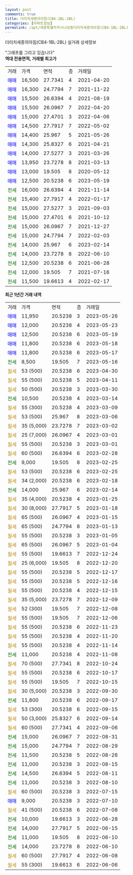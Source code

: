 ```yaml
---
layout: post
comments: true
title: 더리치세종의아침(CB4-1BL-2BL)
categories: [아파트정보]
permalink: /apt/세종특별자치시나성동더리치세종의아침(CB4-1BL-2BL)
---
```


더리치세종의아침(CB4-1BL-2BL) 실거래 상세정보

<script type="text/javascript">
  google.charts.load('current', {'packages':['line', 'corechart']});
  google.charts.setOnLoadCallback(drawChart);

  function drawChart() {
    var data = new google.visualization.DataTable();
    data.addColumn('date', '거래일');
    data.addColumn('number', "매매");
    data.addColumn('number', "전세");
    data.addColumn('number', "전매");

    data.addRows([[new Date(Date.parse("2023-05-26")), 11950, null, null], [new Date(Date.parse("2023-05-23")), 12000, null, null], [new Date(Date.parse("2023-05-19")), 12500, null, null], [new Date(Date.parse("2023-05-18")), 11800, null, null], [new Date(Date.parse("2023-05-17")), 11800, null, null], [new Date(Date.parse("2023-05-16")), null, 8500, null], [new Date(Date.parse("2023-04-30")), null, null, null], [new Date(Date.parse("2023-04-11")), null, null, null], [new Date(Date.parse("2023-03-30")), null, null, null], [new Date(Date.parse("2023-03-14")), null, 10500, null], [new Date(Date.parse("2023-03-09")), null, null, null], [new Date(Date.parse("2023-03-06")), null, null, null], [new Date(Date.parse("2023-03-02")), null, null, null], [new Date(Date.parse("2023-03-01")), null, null, null], [new Date(Date.parse("2023-03-01")), null, null, null], [new Date(Date.parse("2023-02-28")), null, null, null], [new Date(Date.parse("2023-02-25")), null, 9000, null], [new Date(Date.parse("2023-02-25")), null, null, null], [new Date(Date.parse("2023-02-18")), null, null, null], [new Date(Date.parse("2023-02-14")), null, 14000, null], [new Date(Date.parse("2023-01-25")), null, null, null], [new Date(Date.parse("2023-01-18")), null, null, null], [new Date(Date.parse("2023-01-15")), null, null, null], [new Date(Date.parse("2023-01-13")), null, null, null], [new Date(Date.parse("2023-01-05")), null, null, null], [new Date(Date.parse("2023-01-04")), null, null, null], [new Date(Date.parse("2022-12-24")), null, null, null], [new Date(Date.parse("2022-12-20")), null, null, null], [new Date(Date.parse("2022-12-17")), null, null, null], [new Date(Date.parse("2022-12-16")), null, null, null], [new Date(Date.parse("2022-12-15")), null, null, null], [new Date(Date.parse("2022-12-09")), null, null, null], [new Date(Date.parse("2022-12-08")), null, null, null], [new Date(Date.parse("2022-12-06")), null, null, null], [new Date(Date.parse("2022-11-23")), null, null, null], [new Date(Date.parse("2022-11-20")), null, null, null], [new Date(Date.parse("2022-11-14")), null, null, null], [new Date(Date.parse("2022-11-08")), null, 11000, null], [new Date(Date.parse("2022-10-24")), null, null, null], [new Date(Date.parse("2022-10-17")), null, null, null], [new Date(Date.parse("2022-10-15")), null, null, null], [new Date(Date.parse("2022-09-30")), null, null, null], [new Date(Date.parse("2022-09-17")), null, 11800, null], [new Date(Date.parse("2022-09-15")), null, null, null], [new Date(Date.parse("2022-09-14")), null, null, null], [new Date(Date.parse("2022-09-06")), null, null, null], [new Date(Date.parse("2022-08-31")), null, 15000, null], [new Date(Date.parse("2022-08-29")), null, 15000, null], [new Date(Date.parse("2022-08-26")), null, 11500, null], [new Date(Date.parse("2022-08-15")), null, 11000, null], [new Date(Date.parse("2022-08-11")), null, 14500, null], [new Date(Date.parse("2022-08-10")), null, 11000, null], [new Date(Date.parse("2022-07-15")), null, null, null], [new Date(Date.parse("2022-07-10")), 9000, null, null], [new Date(Date.parse("2022-07-08")), null, null, null], [new Date(Date.parse("2022-06-28")), null, 10000, null], [new Date(Date.parse("2022-06-15")), null, 14000, null], [new Date(Date.parse("2022-06-10")), null, 11000, null], [new Date(Date.parse("2022-06-10")), null, 14000, null], [new Date(Date.parse("2022-06-08")), null, null, null], [new Date(Date.parse("2022-06-06")), null, null, null]]);

    var options = {
      hAxis: {
        format: 'yyyy/MM/dd'
      },    
      lineWidth: 0,
      pointsVisible: true,    
      title: '최근 1년간 유형별 실거래가 분포',
      legend: { position: 'bottom' }
    };

    var formatter = new google.visualization.NumberFormat({pattern:'###,###'} );
    formatter.format(data, 1);
    formatter.format(data, 2);
    
    setTimeout(function() {
        var chart = new google.visualization.LineChart(document.getElementById('columnchart_material'));
        chart.draw(data, (options));
        document.getElementById('loading').style.display = 'none';
    }, 200);
  }
</script>


<div id="loading" style="z-index:20; display: block; margin-left: 0px">"그래프를 그리고 있습니다"</div>
<div id="columnchart_material" style="width: 95%; margin-left: 0px; display: block"></div>
<!-- contents start -->
<b>역대 전용면적, 거래별 최고가</b>
<table class="sortable">
    <tr>
      <td>거래</td>
      <td>가격</td>
      <td>면적</td>
      <td>층</td>
      <td>거래일</td>
    </tr>
        <tr>
          <td><a style="color: blue">매매</a></td>
          <td>16,500</td>
          <td>27.7341</td>
          <td>4</td>
          <td>2021-04-20</td>
        </tr>            <tr>
          <td><a style="color: blue">매매</a></td>
          <td>16,300</td>
          <td>24.7794</td>
          <td>7</td>
          <td>2021-11-22</td>
        </tr>            <tr>
          <td><a style="color: blue">매매</a></td>
          <td>15,500</td>
          <td>26.6394</td>
          <td>4</td>
          <td>2021-08-19</td>
        </tr>            <tr>
          <td><a style="color: blue">매매</a></td>
          <td>15,500</td>
          <td>26.0967</td>
          <td>7</td>
          <td>2022-04-20</td>
        </tr>            <tr>
          <td><a style="color: blue">매매</a></td>
          <td>15,000</td>
          <td>27.4701</td>
          <td>3</td>
          <td>2022-04-06</td>
        </tr>            <tr>
          <td><a style="color: blue">매매</a></td>
          <td>14,500</td>
          <td>27.7917</td>
          <td>7</td>
          <td>2022-05-02</td>
        </tr>            <tr>
          <td><a style="color: blue">매매</a></td>
          <td>14,400</td>
          <td>25.967</td>
          <td>5</td>
          <td>2021-05-26</td>
        </tr>            <tr>
          <td><a style="color: blue">매매</a></td>
          <td>14,300</td>
          <td>25.8327</td>
          <td>6</td>
          <td>2021-04-21</td>
        </tr>            <tr>
          <td><a style="color: blue">매매</a></td>
          <td>14,000</td>
          <td>27.5277</td>
          <td>3</td>
          <td>2021-03-26</td>
        </tr>            <tr>
          <td><a style="color: blue">매매</a></td>
          <td>13,950</td>
          <td>23.7278</td>
          <td>8</td>
          <td>2021-03-13</td>
        </tr>            <tr>
          <td><a style="color: blue">매매</a></td>
          <td>13,000</td>
          <td>19.505</td>
          <td>8</td>
          <td>2020-05-12</td>
        </tr>            <tr>
          <td><a style="color: blue">매매</a></td>
          <td>12,500</td>
          <td>20.5238</td>
          <td>6</td>
          <td>2023-05-19</td>
        </tr>        
        <tr>
              <td><a style="color: darkgreen">전세</a></td>
              <td>16,000</td>
              <td>26.6394</td>
              <td>4</td>
              <td>2021-11-14</td>
            </tr>            <tr>
              <td><a style="color: darkgreen">전세</a></td>
              <td>15,400</td>
              <td>27.7917</td>
              <td>4</td>
              <td>2022-01-17</td>
            </tr>            <tr>
              <td><a style="color: darkgreen">전세</a></td>
              <td>15,000</td>
              <td>27.5277</td>
              <td>3</td>
              <td>2021-09-03</td>
            </tr>            <tr>
              <td><a style="color: darkgreen">전세</a></td>
              <td>15,000</td>
              <td>27.4701</td>
              <td>6</td>
              <td>2021-10-12</td>
            </tr>            <tr>
              <td><a style="color: darkgreen">전세</a></td>
              <td>15,000</td>
              <td>26.0967</td>
              <td>7</td>
              <td>2021-12-27</td>
            </tr>            <tr>
              <td><a style="color: darkgreen">전세</a></td>
              <td>15,000</td>
              <td>24.7794</td>
              <td>7</td>
              <td>2022-02-03</td>
            </tr>            <tr>
              <td><a style="color: darkgreen">전세</a></td>
              <td>14,000</td>
              <td>25.967</td>
              <td>6</td>
              <td>2023-02-14</td>
            </tr>            <tr>
              <td><a style="color: darkgreen">전세</a></td>
              <td>14,000</td>
              <td>23.7278</td>
              <td>8</td>
              <td>2022-06-10</td>
            </tr>            <tr>
              <td><a style="color: darkgreen">전세</a></td>
              <td>12,500</td>
              <td>20.5238</td>
              <td>6</td>
              <td>2021-06-28</td>
            </tr>            <tr>
              <td><a style="color: darkgreen">전세</a></td>
              <td>12,000</td>
              <td>19.505</td>
              <td>7</td>
              <td>2021-07-16</td>
            </tr>            <tr>
              <td><a style="color: darkgreen">전세</a></td>
              <td>11,500</td>
              <td>19.6613</td>
              <td>4</td>
              <td>2022-02-17</td>
            </tr>        
    
</table>

<b>최근 1년간 거래 내역</b>

<table class="sortable">
    <tr>
      <td>거래</td>
      <td>가격</td>
      <td>면적</td>
      <td>층</td>
      <td>거래일</td>
    </tr>
    <tr>
      <td><a style="color: blue">매매</a></td>
      <td>11,950</td>
      <td>20.5238</td>
      <td>3</td>
      <td>2023-05-26</td>
    </tr>          <tr>
      <td><a style="color: blue">매매</a></td>
      <td>12,000</td>
      <td>20.5238</td>
      <td>4</td>
      <td>2023-05-23</td>
    </tr>          <tr>
      <td><a style="color: blue">매매</a></td>
      <td>12,500</td>
      <td>20.5238</td>
      <td>6</td>
      <td>2023-05-19</td>
    </tr>          <tr>
      <td><a style="color: blue">매매</a></td>
      <td>11,800</td>
      <td>20.5238</td>
      <td>6</td>
      <td>2023-05-18</td>
    </tr>          <tr>
      <td><a style="color: blue">매매</a></td>
      <td>11,800</td>
      <td>20.5238</td>
      <td>6</td>
      <td>2023-05-17</td>
    </tr>          <tr>
      <td><a style="color: darkgreen">전세</a></td>
      <td>8,500</td>
      <td>19.505</td>
      <td>7</td>
      <td>2023-05-16</td>
    </tr>          <tr>
      <td><a style="color: darkgoldenrod">월세</a></td>
      <td>53 (500)</td>
      <td>20.5238</td>
      <td>6</td>
      <td>2023-04-30</td>
    </tr>          <tr>
      <td><a style="color: darkgoldenrod">월세</a></td>
      <td>55 (500)</td>
      <td>20.5238</td>
      <td>5</td>
      <td>2023-04-11</td>
    </tr>          <tr>
      <td><a style="color: darkgoldenrod">월세</a></td>
      <td>50 (500)</td>
      <td>20.5238</td>
      <td>3</td>
      <td>2023-03-30</td>
    </tr>          <tr>
      <td><a style="color: darkgreen">전세</a></td>
      <td>10,500</td>
      <td>20.5238</td>
      <td>4</td>
      <td>2023-03-14</td>
    </tr>          <tr>
      <td><a style="color: darkgoldenrod">월세</a></td>
      <td>55 (300)</td>
      <td>20.5238</td>
      <td>4</td>
      <td>2023-03-09</td>
    </tr>          <tr>
      <td><a style="color: darkgoldenrod">월세</a></td>
      <td>53 (500)</td>
      <td>25.967</td>
      <td>8</td>
      <td>2023-03-06</td>
    </tr>          <tr>
      <td><a style="color: darkgoldenrod">월세</a></td>
      <td>35 (5,000)</td>
      <td>23.7278</td>
      <td>7</td>
      <td>2023-03-02</td>
    </tr>          <tr>
      <td><a style="color: darkgoldenrod">월세</a></td>
      <td>25 (7,000)</td>
      <td>26.0967</td>
      <td>4</td>
      <td>2023-03-01</td>
    </tr>          <tr>
      <td><a style="color: darkgoldenrod">월세</a></td>
      <td>55 (500)</td>
      <td>20.5238</td>
      <td>3</td>
      <td>2023-03-01</td>
    </tr>          <tr>
      <td><a style="color: darkgoldenrod">월세</a></td>
      <td>60 (500)</td>
      <td>26.6394</td>
      <td>6</td>
      <td>2023-02-28</td>
    </tr>          <tr>
      <td><a style="color: darkgreen">전세</a></td>
      <td>9,000</td>
      <td>19.505</td>
      <td>8</td>
      <td>2023-02-25</td>
    </tr>          <tr>
      <td><a style="color: darkgoldenrod">월세</a></td>
      <td>53 (500)</td>
      <td>20.5238</td>
      <td>6</td>
      <td>2023-02-25</td>
    </tr>          <tr>
      <td><a style="color: darkgoldenrod">월세</a></td>
      <td>34 (2,000)</td>
      <td>20.5238</td>
      <td>6</td>
      <td>2023-02-18</td>
    </tr>          <tr>
      <td><a style="color: darkgreen">전세</a></td>
      <td>14,000</td>
      <td>25.967</td>
      <td>6</td>
      <td>2023-02-14</td>
    </tr>          <tr>
      <td><a style="color: darkgoldenrod">월세</a></td>
      <td>35 (4,000)</td>
      <td>20.5238</td>
      <td>4</td>
      <td>2023-01-25</td>
    </tr>          <tr>
      <td><a style="color: darkgoldenrod">월세</a></td>
      <td>30 (8,000)</td>
      <td>27.7917</td>
      <td>5</td>
      <td>2023-01-18</td>
    </tr>          <tr>
      <td><a style="color: darkgoldenrod">월세</a></td>
      <td>65 (500)</td>
      <td>26.0967</td>
      <td>4</td>
      <td>2023-01-15</td>
    </tr>          <tr>
      <td><a style="color: darkgoldenrod">월세</a></td>
      <td>65 (500)</td>
      <td>24.7794</td>
      <td>8</td>
      <td>2023-01-13</td>
    </tr>          <tr>
      <td><a style="color: darkgoldenrod">월세</a></td>
      <td>55 (500)</td>
      <td>20.5238</td>
      <td>3</td>
      <td>2023-01-05</td>
    </tr>          <tr>
      <td><a style="color: darkgoldenrod">월세</a></td>
      <td>65 (500)</td>
      <td>26.0967</td>
      <td>5</td>
      <td>2023-01-04</td>
    </tr>          <tr>
      <td><a style="color: darkgoldenrod">월세</a></td>
      <td>55 (500)</td>
      <td>19.6613</td>
      <td>7</td>
      <td>2022-12-24</td>
    </tr>          <tr>
      <td><a style="color: darkgoldenrod">월세</a></td>
      <td>25 (6,000)</td>
      <td>19.505</td>
      <td>8</td>
      <td>2022-12-20</td>
    </tr>          <tr>
      <td><a style="color: darkgoldenrod">월세</a></td>
      <td>55 (500)</td>
      <td>20.5238</td>
      <td>5</td>
      <td>2022-12-17</td>
    </tr>          <tr>
      <td><a style="color: darkgoldenrod">월세</a></td>
      <td>55 (500)</td>
      <td>20.5238</td>
      <td>5</td>
      <td>2022-12-16</td>
    </tr>          <tr>
      <td><a style="color: darkgoldenrod">월세</a></td>
      <td>55 (500)</td>
      <td>20.5238</td>
      <td>4</td>
      <td>2022-12-15</td>
    </tr>          <tr>
      <td><a style="color: darkgoldenrod">월세</a></td>
      <td>35 (5,000)</td>
      <td>23.7278</td>
      <td>7</td>
      <td>2022-12-09</td>
    </tr>          <tr>
      <td><a style="color: darkgoldenrod">월세</a></td>
      <td>52 (300)</td>
      <td>19.505</td>
      <td>7</td>
      <td>2022-12-08</td>
    </tr>          <tr>
      <td><a style="color: darkgoldenrod">월세</a></td>
      <td>55 (500)</td>
      <td>19.505</td>
      <td>7</td>
      <td>2022-12-06</td>
    </tr>          <tr>
      <td><a style="color: darkgoldenrod">월세</a></td>
      <td>55 (500)</td>
      <td>20.5238</td>
      <td>6</td>
      <td>2022-11-23</td>
    </tr>          <tr>
      <td><a style="color: darkgoldenrod">월세</a></td>
      <td>55 (500)</td>
      <td>20.5238</td>
      <td>4</td>
      <td>2022-11-20</td>
    </tr>          <tr>
      <td><a style="color: darkgoldenrod">월세</a></td>
      <td>55 (500)</td>
      <td>20.5238</td>
      <td>4</td>
      <td>2022-11-14</td>
    </tr>          <tr>
      <td><a style="color: darkgreen">전세</a></td>
      <td>11,000</td>
      <td>20.5238</td>
      <td>4</td>
      <td>2022-11-08</td>
    </tr>          <tr>
      <td><a style="color: darkgoldenrod">월세</a></td>
      <td>70 (500)</td>
      <td>27.7341</td>
      <td>8</td>
      <td>2022-10-24</td>
    </tr>          <tr>
      <td><a style="color: darkgoldenrod">월세</a></td>
      <td>55 (500)</td>
      <td>20.5238</td>
      <td>6</td>
      <td>2022-10-17</td>
    </tr>          <tr>
      <td><a style="color: darkgoldenrod">월세</a></td>
      <td>55 (500)</td>
      <td>19.505</td>
      <td>7</td>
      <td>2022-10-15</td>
    </tr>          <tr>
      <td><a style="color: darkgoldenrod">월세</a></td>
      <td>30 (5,000)</td>
      <td>20.5238</td>
      <td>3</td>
      <td>2022-09-30</td>
    </tr>          <tr>
      <td><a style="color: darkgreen">전세</a></td>
      <td>11,800</td>
      <td>20.5238</td>
      <td>6</td>
      <td>2022-09-17</td>
    </tr>          <tr>
      <td><a style="color: darkgoldenrod">월세</a></td>
      <td>53 (300)</td>
      <td>20.5238</td>
      <td>6</td>
      <td>2022-09-15</td>
    </tr>          <tr>
      <td><a style="color: darkgoldenrod">월세</a></td>
      <td>50 (3,000)</td>
      <td>25.8327</td>
      <td>6</td>
      <td>2022-09-14</td>
    </tr>          <tr>
      <td><a style="color: darkgoldenrod">월세</a></td>
      <td>60 (500)</td>
      <td>27.7341</td>
      <td>4</td>
      <td>2022-09-06</td>
    </tr>          <tr>
      <td><a style="color: darkgreen">전세</a></td>
      <td>15,000</td>
      <td>26.0967</td>
      <td>7</td>
      <td>2022-08-31</td>
    </tr>          <tr>
      <td><a style="color: darkgreen">전세</a></td>
      <td>15,000</td>
      <td>24.7794</td>
      <td>7</td>
      <td>2022-08-29</td>
    </tr>          <tr>
      <td><a style="color: darkgreen">전세</a></td>
      <td>11,500</td>
      <td>20.5238</td>
      <td>5</td>
      <td>2022-08-26</td>
    </tr>          <tr>
      <td><a style="color: darkgreen">전세</a></td>
      <td>11,000</td>
      <td>20.5238</td>
      <td>3</td>
      <td>2022-08-15</td>
    </tr>          <tr>
      <td><a style="color: darkgreen">전세</a></td>
      <td>14,500</td>
      <td>26.6394</td>
      <td>5</td>
      <td>2022-08-11</td>
    </tr>          <tr>
      <td><a style="color: darkgreen">전세</a></td>
      <td>11,000</td>
      <td>20.5238</td>
      <td>3</td>
      <td>2022-08-10</td>
    </tr>          <tr>
      <td><a style="color: darkgoldenrod">월세</a></td>
      <td>60 (500)</td>
      <td>20.5238</td>
      <td>3</td>
      <td>2022-07-15</td>
    </tr>          <tr>
      <td><a style="color: blue">매매</a></td>
      <td>9,000</td>
      <td>20.5238</td>
      <td>3</td>
      <td>2022-07-10</td>
    </tr>          <tr>
      <td><a style="color: darkgoldenrod">월세</a></td>
      <td>41 (500)</td>
      <td>20.5238</td>
      <td>6</td>
      <td>2022-07-08</td>
    </tr>          <tr>
      <td><a style="color: darkgreen">전세</a></td>
      <td>10,000</td>
      <td>19.6613</td>
      <td>3</td>
      <td>2022-06-28</td>
    </tr>          <tr>
      <td><a style="color: darkgreen">전세</a></td>
      <td>14,000</td>
      <td>27.7917</td>
      <td>5</td>
      <td>2022-06-15</td>
    </tr>          <tr>
      <td><a style="color: darkgreen">전세</a></td>
      <td>11,000</td>
      <td>19.505</td>
      <td>8</td>
      <td>2022-06-10</td>
    </tr>          <tr>
      <td><a style="color: darkgreen">전세</a></td>
      <td>14,000</td>
      <td>23.7278</td>
      <td>8</td>
      <td>2022-06-10</td>
    </tr>          <tr>
      <td><a style="color: darkgoldenrod">월세</a></td>
      <td>60 (500)</td>
      <td>27.7917</td>
      <td>4</td>
      <td>2022-06-08</td>
    </tr>          <tr>
      <td><a style="color: darkgoldenrod">월세</a></td>
      <td>55 (300)</td>
      <td>19.6613</td>
      <td>6</td>
      <td>2022-06-06</td>
    </tr>      </table>
<!-- contents end -->    

